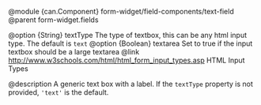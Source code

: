 
@module {can.Component} form-widget/field-components/text-field <text-field />
@parent form-widget.fields

@option {String} textType The type of textbox, this can be any html input type. The default is `text`
@option {Boolean} textarea Set to true if the input textbox should be a large textarea
@link http://www.w3schools.com/html/html_form_input_types.asp HTML Input Types

@description
A generic text box with a label. If the `textType` property is not provided, `'text'` is the default.
